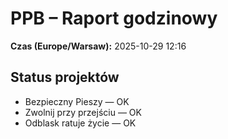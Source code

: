 # PPB – Raport godzinowy
**Czas (Europe/Warsaw):** 2025-10-29 12:16

## Status projektów
- Bezpieczny Pieszy — OK
- Zwolnij przy przejściu — OK
- Odblask ratuje życie — OK

